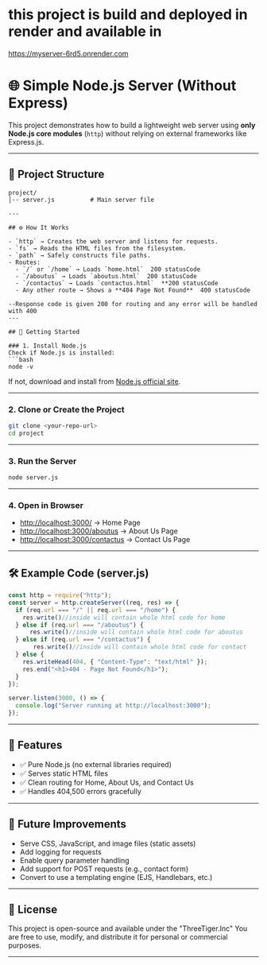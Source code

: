 # this project is build and deployed in render and available in 

https://myserver-6rd5.onrender.com


# 🌐 Simple Node.js Server (Without Express)

This project demonstrates how to build a lightweight web server using **only Node.js core modules** (`http`) without relying on external frameworks like Express.js.  

---

## 📂 Project Structure

```
project/
│-- server.js          # Main server file

---

## ⚙️ How It Works

- `http` → Creates the web server and listens for requests.  
- `fs` → Reads the HTML files from the filesystem.  
- `path` → Safely constructs file paths.  
- Routes:
  - `/` or `/home` → Loads `home.html`  200 statusCode
  - `/aboutus` → Loads `aboutus.html`  200 statusCode
  - `/contactus` → Loads `contactus.html`  **200 statusCode
  - Any other route → Shows a **404 Page Not Found**  400 statusCode

--Response code is given 200 for routing and any error will be handled with 400
---

## 🚀 Getting Started

### 1. Install Node.js
Check if Node.js is installed:
```bash
node -v
```
If not, download and install from [Node.js official site](https://nodejs.org/).

---

### 2. Clone or Create the Project
```bash
git clone <your-repo-url>
cd project
```

---

### 3. Run the Server
```bash
node server.js
```

---

### 4. Open in Browser
- [http://localhost:3000/](http://localhost:3000/) → Home Page  
- [http://localhost:3000/aboutus](http://localhost:3000/aboutus) → About Us Page  
- [http://localhost:3000/contactus](http://localhost:3000/contactus) → Contact Us Page  

---

## 🛠 Example Code (server.js)

```js
const http = require("http");
const server = http.createServer((req, res) => {
  if (req.url === "/" || req.url === "/home") {
    res.write()//inside will contain whole html code for home
  } else if (req.url === "/aboutus") {
      res.write()//inside will contain whole html code for aboutus
  } else if (req.url === "/contactus") {
       res.write()//inside will contain whole html code for contact
  } else {
    res.writeHead(404, { "Content-Type": "text/html" });
    res.end("<h1>404 - Page Not Found</h1>");
  }
});

server.listen(3000, () => {
  console.log("Server running at http://localhost:3000");
});
```

---

## 📌 Features

- ✅ Pure Node.js (no external libraries required)  
- ✅ Serves static HTML files  
- ✅ Clean routing for Home, About Us, and Contact Us  
- ✅ Handles 404,500 errors gracefully  

---

## 🔮 Future Improvements

- Serve CSS, JavaScript, and image files (static assets)  
- Add logging for requests  
- Enable query parameter handling  
- Add support for POST requests (e.g., contact form)  
- Convert to use a templating engine (EJS, Handlebars, etc.)  

---

## 📜 License

This project is open-source and available under the "ThreeTiger.Inc"
You are free to use, modify, and distribute it for personal or commercial purposes.  

---